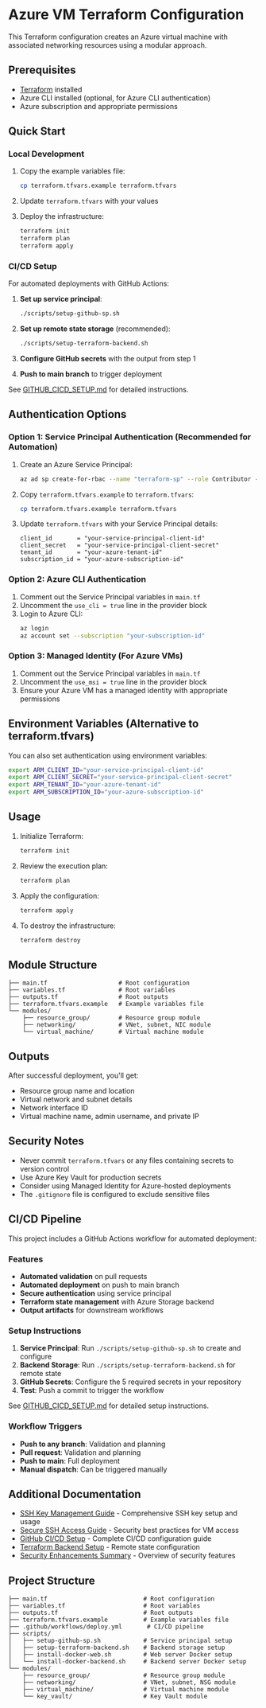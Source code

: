 # Azure VM Terraform Configuration

This Terraform configuration creates an Azure virtual machine with associated networking resources using a modular approach.

## Prerequisites

- [Terraform](https://www.terraform.io/downloads.html) installed
- Azure CLI installed (optional, for Azure CLI authentication)
- Azure subscription and appropriate permissions

## Quick Start

### Local Development

1. Copy the example variables file:
   ```bash
   cp terraform.tfvars.example terraform.tfvars
   ```

2. Update `terraform.tfvars` with your values

3. Deploy the infrastructure:
   ```bash
   terraform init
   terraform plan
   terraform apply
   ```

### CI/CD Setup

For automated deployments with GitHub Actions:

1. **Set up service principal**:
   ```bash
   ./scripts/setup-github-sp.sh
   ```

2. **Set up remote state storage** (recommended):
   ```bash
   ./scripts/setup-terraform-backend.sh
   ```

3. **Configure GitHub secrets** with the output from step 1

4. **Push to main branch** to trigger deployment

See [GITHUB_CICD_SETUP.md](GITHUB_CICD_SETUP.md) for detailed instructions.

## Authentication Options

### Option 1: Service Principal Authentication (Recommended for Automation)

1. Create an Azure Service Principal:
   ```bash
   az ad sp create-for-rbac --name "terraform-sp" --role Contributor --scopes /subscriptions/{subscription-id}
   ```

2. Copy `terraform.tfvars.example` to `terraform.tfvars`:
   ```bash
   cp terraform.tfvars.example terraform.tfvars
   ```

3. Update `terraform.tfvars` with your Service Principal details:
   ```hcl
   client_id       = "your-service-principal-client-id"
   client_secret   = "your-service-principal-client-secret"
   tenant_id       = "your-azure-tenant-id"
   subscription_id = "your-azure-subscription-id"
   ```

### Option 2: Azure CLI Authentication

1. Comment out the Service Principal variables in `main.tf`
2. Uncomment the `use_cli = true` line in the provider block
3. Login to Azure CLI:
   ```bash
   az login
   az account set --subscription "your-subscription-id"
   ```

### Option 3: Managed Identity (For Azure VMs)

1. Comment out the Service Principal variables in `main.tf`
2. Uncomment the `use_msi = true` line in the provider block
3. Ensure your Azure VM has a managed identity with appropriate permissions

## Environment Variables (Alternative to terraform.tfvars)

You can also set authentication using environment variables:

```bash
export ARM_CLIENT_ID="your-service-principal-client-id"
export ARM_CLIENT_SECRET="your-service-principal-client-secret"
export ARM_TENANT_ID="your-azure-tenant-id"
export ARM_SUBSCRIPTION_ID="your-azure-subscription-id"
```

## Usage

1. Initialize Terraform:
   ```bash
   terraform init
   ```

2. Review the execution plan:
   ```bash
   terraform plan
   ```

3. Apply the configuration:
   ```bash
   terraform apply
   ```

4. To destroy the infrastructure:
   ```bash
   terraform destroy
   ```

## Module Structure

```
├── main.tf                    # Root configuration
├── variables.tf               # Root variables
├── outputs.tf                 # Root outputs
├── terraform.tfvars.example   # Example variables file
└── modules/
    ├── resource_group/        # Resource group module
    ├── networking/            # VNet, subnet, NIC module
    └── virtual_machine/       # Virtual machine module
```

## Outputs

After successful deployment, you'll get:
- Resource group name and location
- Virtual network and subnet details
- Network interface ID
- Virtual machine name, admin username, and private IP

## Security Notes

- Never commit `terraform.tfvars` or any files containing secrets to version control
- Use Azure Key Vault for production secrets
- Consider using Managed Identity for Azure-hosted deployments
- The `.gitignore` file is configured to exclude sensitive files

## CI/CD Pipeline

This project includes a GitHub Actions workflow for automated deployment:

### Features
- **Automated validation** on pull requests
- **Automated deployment** on push to main branch
- **Secure authentication** using service principal
- **Terraform state management** with Azure Storage backend
- **Output artifacts** for downstream workflows

### Setup Instructions

1. **Service Principal**: Run `./scripts/setup-github-sp.sh` to create and configure
2. **Backend Storage**: Run `./scripts/setup-terraform-backend.sh` for remote state
3. **GitHub Secrets**: Configure the 5 required secrets in your repository
4. **Test**: Push a commit to trigger the workflow

See [GITHUB_CICD_SETUP.md](GITHUB_CICD_SETUP.md) for detailed setup instructions.

### Workflow Triggers
- **Push to any branch**: Validation and planning
- **Pull request**: Validation and planning  
- **Push to main**: Full deployment
- **Manual dispatch**: Can be triggered manually

## Additional Documentation

- [SSH Key Management Guide](SSH_KEY_GUIDE.md) - Comprehensive SSH key setup and usage
- [Secure SSH Access Guide](SECURE_SSH_GUIDE.md) - Security best practices for VM access
- [GitHub CI/CD Setup](GITHUB_CICD_SETUP.md) - Complete CI/CD configuration guide
- [Terraform Backend Setup](TERRAFORM_BACKEND_SETUP.md) - Remote state configuration
- [Security Enhancements Summary](SECURITY_ENHANCEMENT_SUMMARY.txt) - Overview of security features

## Project Structure

```
├── main.tf                           # Root configuration
├── variables.tf                      # Root variables  
├── outputs.tf                        # Root outputs
├── terraform.tfvars.example          # Example variables file
├── .github/workflows/deploy.yml       # CI/CD pipeline
├── scripts/
│   ├── setup-github-sp.sh            # Service principal setup
│   ├── setup-terraform-backend.sh    # Backend storage setup
│   ├── install-docker-web.sh         # Web server Docker setup
│   └── install-docker-backend.sh     # Backend server Docker setup
└── modules/
    ├── resource_group/               # Resource group module
    ├── networking/                   # VNet, subnet, NSG module
    ├── virtual_machine/              # Virtual machine module
    └── key_vault/                    # Key Vault module
```
